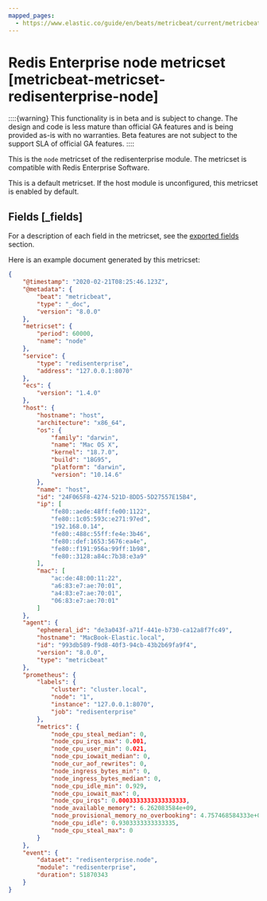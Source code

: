 ```yaml
---
mapped_pages:
  - https://www.elastic.co/guide/en/beats/metricbeat/current/metricbeat-metricset-redisenterprise-node.html
---
```


<!-- This file is generated! See scripts/docs_collector.py -->

# Redis Enterprise node metricset [metricbeat-metricset-redisenterprise-node]

::::{warning}
This functionality is in beta and is subject to change. The design and code is less mature than official GA features and is being provided as-is with no warranties. Beta features are not subject to the support SLA of official GA features.
::::


This is the `node` metricset of the redisenterprise module. The metricset is compatible with Redis Enterprise Software.

This is a default metricset. If the host module is unconfigured, this metricset is enabled by default.

## Fields [_fields]

For a description of each field in the metricset, see the [exported fields](/reference/metricbeat/exported-fields-redisenterprise.md) section.

Here is an example document generated by this metricset:

```json
{
    "@timestamp": "2020-02-21T08:25:46.123Z",
    "@metadata": {
        "beat": "metricbeat",
        "type": "_doc",
        "version": "8.0.0"
    },
    "metricset": {
        "period": 60000,
        "name": "node"
    },
    "service": {
        "type": "redisenterprise",
        "address": "127.0.0.1:8070"
    },
    "ecs": {
        "version": "1.4.0"
    },
    "host": {
        "hostname": "host",
        "architecture": "x86_64",
        "os": {
            "family": "darwin",
            "name": "Mac OS X",
            "kernel": "18.7.0",
            "build": "18G95",
            "platform": "darwin",
            "version": "10.14.6"
        },
        "name": "host",
        "id": "24F065F8-4274-521D-8DD5-5D27557E15B4",
        "ip": [
            "fe80::aede:48ff:fe00:1122",
            "fe80::1c05:593c:e271:97ed",
            "192.168.0.14",
            "fe80::488c:55ff:fe4e:3b46",
            "fe80::def:1653:5676:ea4e",
            "fe80::f191:956a:99ff:1b98",
            "fe80::3128:a84c:7b38:e3a9"
        ],
        "mac": [
            "ac:de:48:00:11:22",
            "a6:83:e7:ae:70:01",
            "a4:83:e7:ae:70:01",
            "06:83:e7:ae:70:01"
        ]
    },
    "agent": {
        "ephemeral_id": "de3a043f-a71f-441e-b730-ca12a8f7fc49",
        "hostname": "MacBook-Elastic.local",
        "id": "993db589-f9d8-40f3-94cb-43b2b69fa9f4",
        "version": "8.0.0",
        "type": "metricbeat"
    },
    "prometheus": {
        "labels": {
            "cluster": "cluster.local",
            "node": "1",
            "instance": "127.0.0.1:8070",
            "job": "redisenterprise"
        },
        "metrics": {
            "node_cpu_steal_median": 0,
            "node_cpu_irqs_max": 0.001,
            "node_cpu_user_min": 0.021,
            "node_cpu_iowait_median": 0,
            "node_cur_aof_rewrites": 0,
            "node_ingress_bytes_min": 0,
            "node_ingress_bytes_median": 0,
            "node_cpu_idle_min": 0.929,
            "node_cpu_iowait_max": 0,
            "node_cpu_irqs": 0.0003333333333333333,
            "node_available_memory": 6.262083584e+09,
            "node_provisional_memory_no_overbooking": 4.757468584333e+09,
            "node_cpu_idle": 0.9303333333333335,
            "node_cpu_steal_max": 0
        }
    },
    "event": {
        "dataset": "redisenterprise.node",
        "module": "redisenterprise",
        "duration": 51870343
    }
}
```
